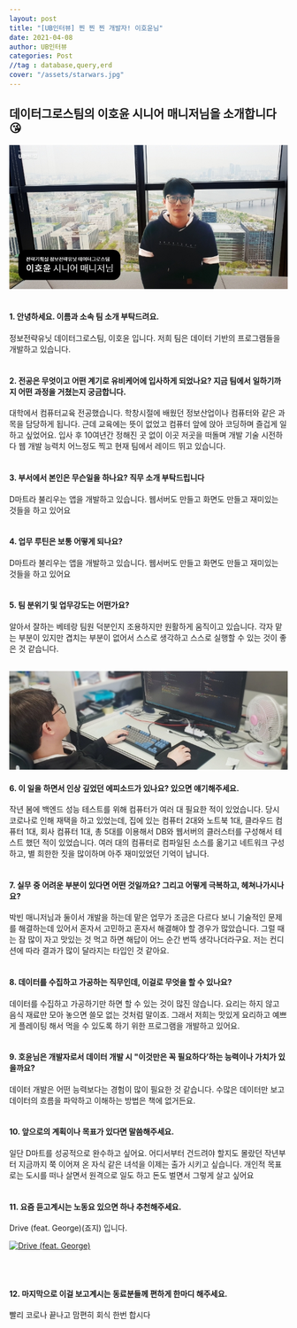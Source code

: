 ```yaml
---
layout: post
title: "[UB인터뷰] 찐 찐 찐 개발자! 이호윤님"
date: 2021-04-08
author: UB인터뷰
categories: Post
//tag : database,query,erd
cover: "/assets/starwars.jpg"
---
```



## 데이터그로스팀의 이호윤 시니어 매니저님을 소개합니다 😘
![](/assets/posting/20210423/4.jpg)
<br><br>

#### 1. 안녕하세요. 이름과 소속 팀 소개 부탁드려요.
정보전략유닛 데이터그로스팀, 이호윤 입니다.
저희 팀은 데이터 기반의 프로그램들을 개발하고 있습니다.
<br><br>

#### 2. 전공은 무엇이고 어떤 계기로 유비케어에 입사하게 되었나요? 지금 팀에서 일하기까지 어떤 과정을 거쳤는지 궁금합니다.
대학에서 컴퓨터교육 전공했습니다. 학창시절에 배웠던 정보산업이나 컴퓨터와 같은 과목을 담당하게 됩니다. 근데 교육에는 뜻이 없었고 컴퓨터 앞에 앉아 코딩하며 즐겁게 일하고 싶었어요.
입사 후 10여년간 정해진 곳 없이 이곳 저곳을 떠돌며 개발 기술 시전하다 웹 개발 능력치 어느정도 찍고 현재 팀에서 레이드 뛰고 있습니다.
<br><br>

#### 3. 부서에서 본인은 무슨일을 하나요? 직무 소개 부탁드립니다
D마트라 불리우는 앱을 개발하고 있습니다. 웹서버도 만들고 화면도 만들고 재미있는 것들을 하고 있어요
<br><br>

#### 4. 업무 루틴은 보통 어떻게 되나요?
D마트라 불리우는 앱을 개발하고 있습니다. 웹서버도 만들고 화면도 만들고 재미있는 것들을 하고 있어요
<br><br>

#### 5. 팀 분위기 및 업무강도는 어떤가요?
알아서 잘하는 베테랑 팀원 덕분인지 조용하지만 원활하게 움직이고 있습니다.
각자 맡는 부분이 있지만 겹치는 부분이 없어서 스스로 생각하고 스스로 실행할 수 있는 것이 좋은 것 같습니다.
<br><br>

![](/assets/posting/20210423/3.jpg)
#### 6. 이 일을 하면서 인상 깊었던 에피소드가 있나요? 있으면 얘기해주세요.
작년 봄에 백엔드 성능 테스트를 위해 컴퓨터가 여러 대 필요한 적이 있었습니다. 당시 코로나로 인해 재택을 하고 있었는데, 집에 있는 컴퓨터 2대와 노트북 1대, 클라우드 컴퓨터 1대, 회사 컴퓨터 1대, 총 5대를 이용해서 DB와 웹서버의 클러스터를 구성해서 테스트 했던 적이 있었습니다. 여러 대의 컴퓨터로 컴파일된 소스를 옮기고 네트워크 구성하고, 별 희한한 짓을 많이하며 아주 재미있었던 기억이 납니다.
<br><br>

#### 7. 실무 중 어려운 부분이 있다면 어떤 것일까요? 그리고 어떻게 극복하고, 헤쳐나가시나요?
박빈 매니저님과 둘이서 개발을 하는데 맡은 업무가 조금은 다르다 보니 기술적인 문제를 해결하는데 있어서 혼자서 고민하고 혼자서 해결해야 할 경우가 많았습니다. 그럴 때는 잠 많이 자고 맛있는 것 먹고 하면 해답이 어느 순간 번뜩 생각나더라구요. 저는 컨디션에 따라 결과가 많이 달라지는 타입인 것 같아요.
<br><br>

#### 8. 데이터를 수집하고 가공하는 직무인데, 이걸로 무엇을 할 수 있나요?
데이터를 수집하고 가공하기만 하면 할 수 있는 것이 많진 않습니다. 요리는 하지 않고 음식 재료만 모아 놓으면 쓸모 없는 것처럼 말이죠. 그래서 저희는 맛있게 요리하고 예쁘게 플레이팅 해서 먹을 수 있도록 하기 위한 프로그램을 개발하고 있어요.
<br><br>

#### 9. 호윤님은 개발자로서 데이터 개발 시 "이것만은 꼭 필요하다’하는 능력이나 가치가 있을까요?
데이터 개발은 어떤 능력보다는 경험이 많이 필요한 것 같습니다. 수많은 데이터만 보고 데이터의 흐름을 파악하고 이해하는 방법은 책에 없거든요.
<br><br>

#### 10. 앞으로의 계획이나 목표가 있다면 말씀해주세요.
일단 D마트를 성공적으로 완수하고 싶어요. 어디서부터 건드려야 할지도 몰랐던 작년부터 지금까지 쭉 이어져 온 자식 같은 녀석을 이제는 출가 시키고 싶습니다.
개인적 목표로는 도시를 떠나 살면서 원격으로 일도 하고 돈도 벌면서 그렇게 살고 싶어요
<br><br>

#### 11. 요즘 듣고계시는 노동요 있으면 하나 추천해주세요.
Drive (feat. George)(죠지) 입니다.

[![Drive (feat. George)](https://img.youtube.com/vi/a290srGkawg/0.jpg)](https://www.youtube.com/watch?v=a290srGkawg "Drive (feat. George)")

<br><br>

#### 12. 마지막으로 이걸 보고계시는 동료분들께 편하게 한마디 해주세요.
빨리 코로나 끝나고 맘편히 회식 한번 합시다  

